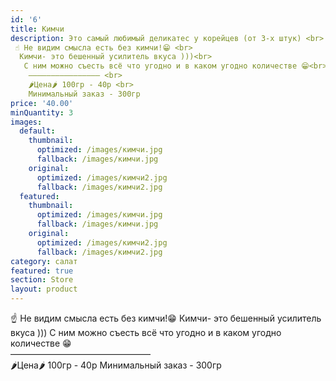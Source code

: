 ```yaml
---
id: '6'
title: Кимчи
description: Это самый любимый деликатес у корейцев (от 3-х штук) <br>
 ☝️ Не видим смысла есть без кимчи!😁 <br>
  Кимчи- это бешенный усилитель вкуса )))<br>
   С ним можно съесть всё что угодно и в каком угодно количестве 😁<br>
    ———————————————— <br>
    🌶Цена🌶 100гр - 40р <br>
    Минимальный заказ - 300гр
price: '40.00'
minQuantity: 3
images:
  default:
    thumbnail:
      optimized: /images/кимчи.jpg
      fallback: /images/кимчи.jpg
    original:
      optimized: /images/кимчи2.jpg
      fallback: /images/кимчи2.jpg
  featured:
    thumbnail:
      optimized: /images/кимчи.jpg
      fallback: /images/кимчи.jpg
    original:
      optimized: /images/кимчи2.jpg
      fallback: /images/кимчи2.jpg
category: салат
featured: true
section: Store
layout: product
---
```


☝️ Не видим смысла есть без кимчи!😁 Кимчи- это бешенный усилитель вкуса ))) С ним можно съесть всё что угодно и в каком угодно количестве 😁<br> ———————————————— <br>
🌶Цена🌶 100гр - 40р Минимальный заказ - 300гр
